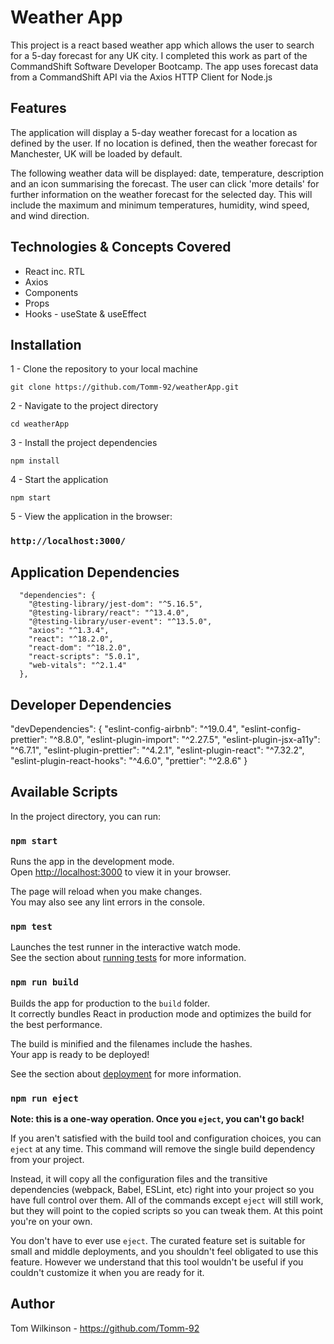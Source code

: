 # Weather App

This project is a react based weather app which allows the user to search for a 5-day forecast for any UK city. I completed this work as part of the CommandShift Software Developer Bootcamp. The app uses forecast data from a CommandShift API via the Axios HTTP Client for Node.js

## Features

The application will display a 5-day weather forecast for a location as defined by the user. If no location is defined, then the weather forecast for Manchester, UK will be loaded by default.

The following weather data will be displayed: date, temperature, description and an icon summarising the forecast. The user can click 'more details' for further information on the weather forecast for the selected day. This will include the maximum and minimum temperatures, humidity, wind speed, and wind direction.

## Technologies & Concepts Covered

- React inc. RTL
- Axios
- Components
- Props
- Hooks - useState & useEffect

## Installation

1 - Clone the repository to your local machine

   ```cli
   git clone https://github.com/Tomm-92/weatherApp.git
   ```
   
2 - Navigate to the project directory

   ```cli
   cd weatherApp
   ```
3 - Install the project dependencies

   ```cli
   npm install
   ```

4 - Start the application

   ```cli
   npm start
   ```

5 - View the application in the browser: 

   ### `http://localhost:3000/`


## Application Dependencies

      "dependencies": {
        "@testing-library/jest-dom": "^5.16.5",
        "@testing-library/react": "^13.4.0",
        "@testing-library/user-event": "^13.5.0",
        "axios": "^1.3.4",
        "react": "^18.2.0",
        "react-dom": "^18.2.0",
        "react-scripts": "5.0.1",
        "web-vitals": "^2.1.4"
      },


## Developer Dependencies

  "devDependencies": {
    "eslint-config-airbnb": "^19.0.4",
    "eslint-config-prettier": "^8.8.0",
    "eslint-plugin-import": "^2.27.5",
    "eslint-plugin-jsx-a11y": "^6.7.1",
    "eslint-plugin-prettier": "^4.2.1",
    "eslint-plugin-react": "^7.32.2",
    "eslint-plugin-react-hooks": "^4.6.0",
    "prettier": "^2.8.6"
  }

## Available Scripts

In the project directory, you can run:

### `npm start`

Runs the app in the development mode.\
Open [http://localhost:3000](http://localhost:3000) to view it in your browser.

The page will reload when you make changes.\
You may also see any lint errors in the console.

### `npm test`

Launches the test runner in the interactive watch mode.\
See the section about [running tests](https://facebook.github.io/create-react-app/docs/running-tests) for more information.

### `npm run build`

Builds the app for production to the `build` folder.\
It correctly bundles React in production mode and optimizes the build for the best performance.

The build is minified and the filenames include the hashes.\
Your app is ready to be deployed!

See the section about [deployment](https://facebook.github.io/create-react-app/docs/deployment) for more information.

### `npm run eject`

**Note: this is a one-way operation. Once you `eject`, you can't go back!**

If you aren't satisfied with the build tool and configuration choices, you can `eject` at any time. This command will remove the single build dependency from your project.

Instead, it will copy all the configuration files and the transitive dependencies (webpack, Babel, ESLint, etc) right into your project so you have full control over them. All of the commands except `eject` will still work, but they will point to the copied scripts so you can tweak them. At this point you're on your own.

You don't have to ever use `eject`. The curated feature set is suitable for small and middle deployments, and you shouldn't feel obligated to use this feature. However we understand that this tool wouldn't be useful if you couldn't customize it when you are ready for it.

## Author 

Tom Wilkinson - https://github.com/Tomm-92